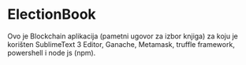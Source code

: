 # ElectionBook

Ovo je Blockchain aplikacija (pametni ugovor za izbor knjiga) za koju je korišten SublimeText 3 Editor, Ganache, Metamask, truffle framework, powershell i node js (npm).
